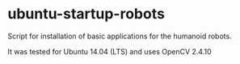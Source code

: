 ﻿# ubuntu-startup-robots
 Script for installation of basic applications for the humanoid robots.
 
 It was tested for Ubuntu 14.04 (LTS) and uses OpenCV 2.4.10
